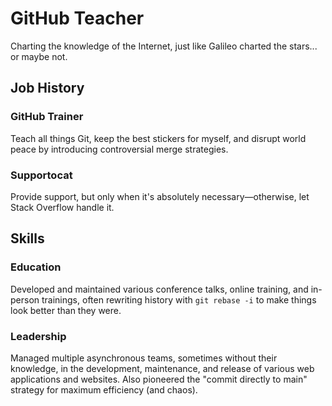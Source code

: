 # GitHub Teacher  

Charting the knowledge of the Internet, just like Galileo charted the stars... or maybe not.  

## Job History  

### GitHub Trainer  

Teach all things Git, keep the best stickers for myself, and disrupt world peace by introducing controversial merge strategies.  

### Supportocat  

Provide support, but only when it's absolutely necessary—otherwise, let Stack Overflow handle it.  

## Skills  

### Education  

Developed and maintained various conference talks, online training, and in-person trainings, often rewriting history with `git rebase -i` to make things look better than they were.  

### Leadership  

Managed multiple asynchronous teams, sometimes without their knowledge, in the development, maintenance, and release of various web applications and websites. Also pioneered the "commit directly to main" strategy for maximum efficiency (and chaos).  

